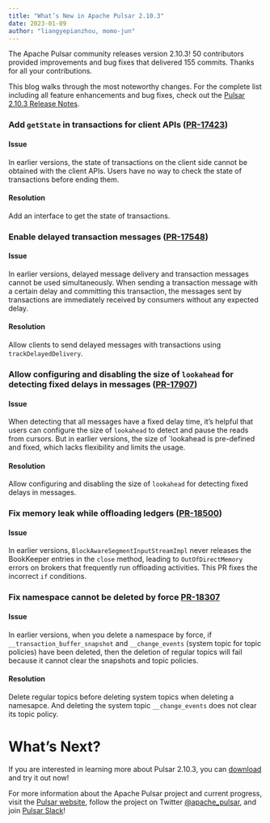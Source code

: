 ```yaml
---
title: "What’s New in Apache Pulsar 2.10.3"
date: 2023-01-09
author: "liangyepianzhou, momo-jun"
---
```


The Apache Pulsar community releases version 2.10.3! 50 contributors provided improvements and bug fixes that delivered 155 commits. Thanks for all your contributions.

This blog walks through the most noteworthy changes. For the complete list including all feature enhancements and bug fixes, check out the [Pulsar 2.10.3 Release Notes](https://pulsar.apache.org/release-notes/versioned/pulsar-2.10.3/).

### Add `getState` in transactions for client APIs ([PR-17423](https://github.com/apache/pulsar/pull/17423))

#### Issue
In earlier versions, the state of transactions on the client side cannot be obtained with the client APIs. Users have no way to check the state of transactions before ending them.

#### Resolution
Add an interface to get the state of transactions.

### Enable delayed transaction messages ([PR-17548](https://github.com/apache/pulsar/pull/17548))

#### Issue
In earlier versions, delayed message delivery and transaction messages cannot be used simultaneously. When sending a transaction message with a certain delay and committing this transaction, the messages sent by transactions are immediately received by consumers without any expected delay.

#### Resolution
Allow clients to send delayed messages with transactions using `trackDelayedDelivery`.

### Allow configuring and disabling the size of `lookahead` for detecting fixed delays in messages ([PR-17907](https://github.com/apache/pulsar/pull/17907))

#### Issue
When detecting that all messages have a fixed delay time, it’s helpful that users can configure the size of `lookahead` to detect and pause the reads from cursors. But in earlier versions, the size of `lookahead is pre-defined and fixed, which lacks flexibility and limits the usage.

#### Resolution
Allow configuring and disabling the size of `lookahead` for detecting fixed delays in messages.

### Fix memory leak while offloading ledgers ([PR-18500](https://github.com/apache/pulsar/pull/18500))

#### Issue
In earlier versions, `BlockAwareSegmentInputStreamImpl` never releases the BookKeeper entries in the `close` method, leading to `OutOfDirectMemory` errors on brokers that frequently run offloading activities. This PR fixes the incorrect `if` conditions.

### Fix namespace cannot be deleted by force [PR-18307](https://github.com/apache/pulsar/pull/18307)

#### Issue
In earlier versions, when you delete a namespace by force, if `__transaction_buffer_snapshot` and `__change_events` (system topic for topic policies) have been deleted, then the deletion of regular topics will fail because it cannot clear the snapshots and topic policies.

#### Resolution
Delete regular topics before deleting system topics when deleting a namesapce. And deleting the system topic `__change_events` does not clear its topic policy.

# What’s Next?

If you are interested in learning more about Pulsar 2.10.3, you can [download](https://pulsar.apache.org/download/) and try it out now! 

For more information about the Apache Pulsar project and current progress, visit
the [Pulsar website](https://pulsar.apache.org), follow the project on Twitter
[@apache_pulsar](https://twitter.com/apache_pulsar), and join [Pulsar Slack](https://apache-pulsar.slack.com/)!